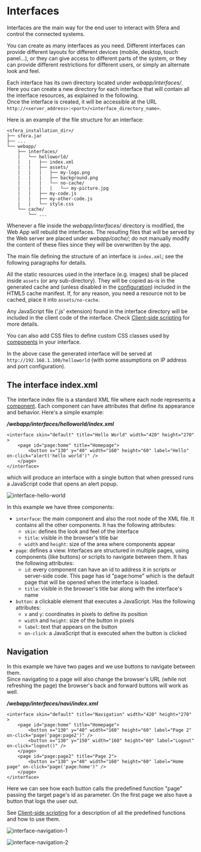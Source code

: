 # Interfaces

Interfaces are the main way for the end user to interact with Sfera and control the connected systems.

You can create as many interfaces as you need. Different interfaces can provide different layouts for different devices (mobile, desktop, touch panel...), or they can give access to different parts of the system, or they can provide different restrictions for different users, or simply an alternate look and feel. 

Each interface has its own directory located under _webapp/interfaces/_. Here you can create a new directory for each interface that will contain all the interface resources, as explained in the following.     
Once the interface is created, it will be accessible at the URL `http://<server_address>:<port>/<interface_directory_name>`.

Here is an example of the file structure for an interface:

    <sfera_installation_dir>/
    ├── sfera.jar
    ├── ...
    └── webapp/
        ├── interfaces/
        |   └── helloworld/
        |   |   ├── index.xml
        |   |   ├── assets/
        |   |   |   ├── my-logo.png
        |   |   |   ├── background.png
        |   |   |   └── no-cache/
        |   |   |   |   └── my-picture.jpg
        |   |   ├── my-code.js
        |   |   ├── my-other-code.js
        |   |   └── style.css
        └── cache/
            └── ...

Whenever a file inside the _webapp/interfaces/_ directory is modified, the Web App will rebuild the interfaces. The resulting files that will be served by the Web server are placed under _webapp/cache/_; do not manually modify the content of these files since they will be overwritten by the app.

The main file defining the structure of an interface is `index.xml`; see the following paragraphs for details.   

All the static resources used in the interface (e.g. images) shall be placed inside `assets` (or any sub-directory). They will be copied as-is in the generated cache and (unless disabled in the [configuration](configuration.html)) included in the HTML5 cache manifest. If, for any reason, you need a resource not to be cached, place it into `assets/no-cache`.

Any JavaScript file ('.js' extension) found in the interface directory will be included in the client code of the interface. Check [Client-side scripting](client-scripting.html) for more details.

You can also add CSS files to define custom CSS classes used by [components](components.html) in your interface.

In the above case the generated interface will be served at `http://192.168.1.100/helloworld` (with some assumptions on IP address and port configuration).

## The interface index.xml

The interface index file is a standard XML file where each node represents a [component](components.html). Each component can have attributes that define its appearance and behavior.
Here's a simple example:

**_/webapp/interfaces/helloworld/index.xml_**

    <interface skin="default" title="Hello World" width="420" height="270" >
        <page id="page:home" title="Homepage">
            <button x="130" y="40" width="160" height="60" label="Hello" on-click="alert('hello world')" />
        </page>
    </interface>

which will produce an interface with a single button that when pressed runs a JavaScript code that opens an alert popup.

![interface-hello-world](images/interfaces/ex_hello.png)

In this example we have three components:

* `interface`: the main component and also the root node of the XML file. It contains all the other components. It has the following attributes:
    * `skin`: defines the look and feel of the interface
    * `title`: visible in the browser's title bar
    * `width` and `height`: size of the area where components appear
* `page`: defines a view. Interfaces are structured in multiple pages, using components (like buttons) or scripts to navigate between them. It has the following attributes:
    * `id`: every component can have an id to address it in scripts or server-side code. This page has id "page:home" which is the default page that will be opened when the interface is loaded.
    * `title`: visible in the browser's title bar along with the interface's name
* `button`: a clickable element that executes a JavaScript. Has the following attributes:
    * `x` and `y`: coordinates in pixels to define its position
    * `width` and `height`: size of the button in pixels
    * `label`: text that appears on the button
    * `on-click`: a JavaScript that is executed when the button is clicked
    
## Navigation

In this example we have two pages and we use buttons to navigate between them.    
Since navigating to a page will also change the browser's URL (while not refreshing the page) the browser's back and forward buttons will work as well.

**_/webapp/interfaces/navi/index.xml_**

    <interface skin="default" title="Navigation" width="420" height="270" >
        <page id="page:home" title="Homepage">
            <button x="130" y="40" width="160" height="60" label="Page 2" on-click="page('page:page2')" />
            <button x="130" y="150" width="160" height="60" label="Logout" on-click="logout()" />
        </page>
        <page id="page:page2" title="Page 2">
            <button x="130" y="40" width="160" height="60" label="Home page" on-click="page('page:home')" />
        </page>
    </interface>

Here we can see how each button calls the predefined function "page" passing the target page's id as parameter. 
On the first page we also have a button that logs the user out.    

See [Client-side scripting](client-scripting.html) for a description of all the predefined functions and how to use them.

![interface-navigation-1](images/interfaces/ex_navi_1.png)

![interface-navigation-2](images/interfaces/ex_navi_2.png)
